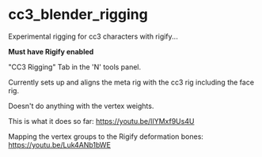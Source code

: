 # cc3_blender_rigging

Experimental rigging for cc3 characters with rigify...

**Must have Rigify enabled**

"CC3 Rigging" Tab in the 'N' tools panel.

Currently sets up and aligns the meta rig with the cc3 rig including the face rig.

Doesn't do anything with the vertex weights.

This is what it does so far:
https://youtu.be/lIYMxf9Us4U

Mapping the vertex groups to the Rigify deformation bones:
https://youtu.be/Luk4ANb1bWE

